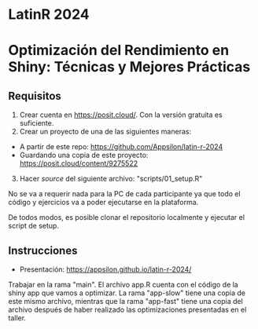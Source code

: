 # LatinR 2024

# Optimización del Rendimiento en Shiny: Técnicas y Mejores Prácticas

## Requisitos

1. Crear cuenta en <https://posit.cloud/>. Con la versión gratuita es suficiente.
2. Crear un proyecto de una de las siguientes maneras:
  - A partir de este repo: <https://github.com/Appsilon/latin-r-2024>
  - Guardando una copia de este proyecto: <https://posit.cloud/content/9275522>
3. Hacer *source* del siguiente archivo: "scripts/01_setup.R"

No se va a requerir nada para la PC de cada participante
ya que todo el código y ejercicios va a poder ejecutarse en la plataforma. 

De todos modos, es posible clonar el repositorio localmente y ejecutar el script de setup.

## Instrucciones

- Presentación: https://appsilon.github.io/latin-r-2024/

Trabajar en la rama "main". El archivo app.R cuenta con el código de la shiny app que vamos a optimizar. 
La rama "app-slow" tiene una copia de este mismo archivo, mientras que la rama "app-fast" 
tiene una copia del archivo después de haber realizado las optimizaciones presentadas en el taller. 
